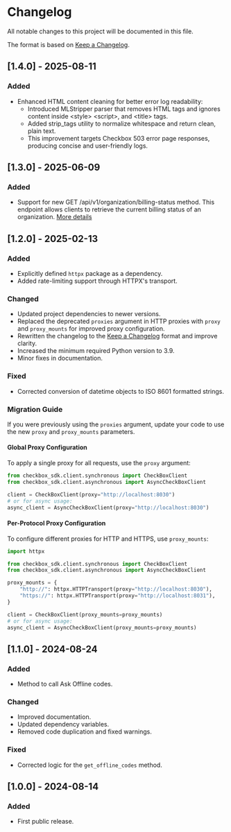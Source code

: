 # Changelog

All notable changes to this project will be documented in this file.

The format is based on [Keep a Changelog](https://keepachangelog.com/en/1.1.0/).

## [1.4.0] - 2025-08-11

### Added

- Enhanced HTML content cleaning for better error log readability:
    * Introduced MLStripper parser that removes HTML tags and ignores content inside \<style> \<script>, and \<title>
      tags.
    * Added strip_tags utility to normalize whitespace and return clean, plain text.
    * This improvement targets Checkbox 503 error page responses, producing concise and user-friendly logs.

## [1.3.0] - 2025-06-09

### Added

- Support for new GET /api/v1/organization/billing-status method.
  This endpoint allows clients to retrieve the current billing status of an organization.
  [More details](https://checkbox.ua/blog/novi-funktsii-checkbox-u-travni-2025/)

## [1.2.0] - 2025-02-13

### Added

- Explicitly defined `httpx` package as a dependency.
- Added rate-limiting support through HTTPX's transport.

### Changed

- Updated project dependencies to newer versions.
- Replaced the deprecated `proxies` argument in HTTP proxies with `proxy` and `proxy_mounts` for improved proxy
  configuration.
- Rewritten the changelog to the [Keep a Changelog](https://keepachangelog.com/en/1.1.0/) format and improve clarity.
- Increased the minimum required Python version to 3.9.
- Minor fixes in documentation.

### Fixed

- Corrected conversion of datetime objects to ISO 8601 formatted strings.

### Migration Guide

If you were previously using the `proxies` argument, update your code to use the new `proxy` and `proxy_mounts`
parameters.

#### Global Proxy Configuration

To apply a single proxy for all requests, use the `proxy` argument:

```python
from checkbox_sdk.client.synchronous import CheckBoxClient
from checkbox_sdk.client.asynchronous import AsyncCheckBoxClient

client = CheckBoxClient(proxy="http://localhost:8030")
# or for async usage:
async_client = AsyncCheckBoxClient(proxy="http://localhost:8030")
```

#### Per-Protocol Proxy Configuration

To configure different proxies for HTTP and HTTPS, use `proxy_mounts`:

```python
import httpx

from checkbox_sdk.client.synchronous import CheckBoxClient
from checkbox_sdk.client.asynchronous import AsyncCheckBoxClient

proxy_mounts = {
    "http://": httpx.HTTPTransport(proxy="http://localhost:8030"),
    "https://": httpx.HTTPTransport(proxy="http://localhost:8031"),
}

client = CheckBoxClient(proxy_mounts=proxy_mounts)
# or for async usage:
async_client = AsyncCheckBoxClient(proxy_mounts=proxy_mounts)
```

## [1.1.0] - 2024-08-24

### Added

- Method to call Ask Offline codes.

### Changed

- Improved documentation.
- Updated dependency variables.
- Removed code duplication and fixed warnings.

### Fixed

- Corrected logic for the `get_offline_codes` method.

## [1.0.0] - 2024-08-14

### Added

- First public release.